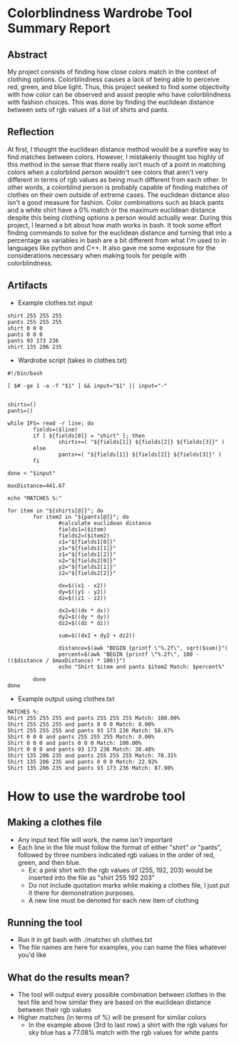 # Colorblindness Wardrobe Tool Summary Report 

## Abstract
 <!-- a one paragraph "abstract" type overview of what your project consists of.  This should be written for a general programmer audience, something that anyone who has taken up to 211 could understand. Style-wise it should be a scientific abstract. -->
My project consists of finding how close colors match in the context of clothing options. Colorblindness causes a lack of being able to perceive red, green, and blue light. Thus, this project seeked to find some objectivity with how color can be observed and assist people who have colorblindness with fashion choices. This was done by finding the euclidean distance between sets of rgb values of a list of shirts and pants.

## Reflection
 <!-- a one paragraph reflection that summarizes challenges faced and what you learned doing your project, the audience here is your instructors -->
At first, I thought the euclidean distance method would be a surefire way to find matches between colors. However, I mistakenly thought too highly of this method in the sense that there really isn't much of a point in matching colors when a colorblind person wouldn't see colors that aren't very different in terms of rgb values as being much different from each other. In other words, a colorblind person is probably capable of finding matches of clothes on their own outside of extreme cases. The euclidean distance also isn't a good measure for fashion. Color combinations such as black pants and a white shirt have a 0% match or the maximum euclidean distance despite this being clothing options a person would actually wear. During this project, I learned a bit about how math works in bash. It took some effort finding commands to solve for the euclidean distance and turning that into a percentage as variables in bash are a bit different from what I'm used to in languages like python and C++. It also gave me some exposure for the considerations necessary when making tools for people with colorblindness. 

## Artifacts 

<!-- links to other materials required for assessing the project.  This can be a public facing web resource, a private repository, or a shared file on URI google Drive.  -->
- Example clothes.txt input
```
shirt 255 255 255
pants 255 255 255
shirt 0 0 0
pants 0 0 0
pants 93 173 236
shirt 135 206 235
```

- Wardrobe script (takes in clothes.txt)
```
#!/bin/bash

[ $# -ge 1 -a -f "$1" ] && input="$1" || input="-"


shirts=()
pants=()

while IFS= read -r line; do
        fields=($line)
        if [ ${fields[0]} = "shirt" ]; then
                shirts+=( "${fields[1]} ${fields[2]} ${fields[3]}" )
        else
                pants+=( "${fields[1]} ${fields[2]} ${fields[3]}" )
        fi

done < "$input"

maxDistance=441.67

echo "MATCHES %:"

for item in "${shirts[@]}"; do
        for item2 in "${pants[@]}"; do
                #calculate euclidean distance
                fields1=($item)
                fields2=($item2)
                x1="${fields1[0]}"
                y1="${fields1[1]}"
                z1="${fields1[2]}"
                x2="${fields2[0]}"
                y2="${fields2[1]}"
                z2="${fields2[2]}"

                dx=$((x1 - x2))
                dy=$((y1 - y2))
                dz=$((z1 - z2))

                dx2=$((dx * dx))
                dy2=$((dy * dy))
                dz2=$((dz * dz))

                sum=$((dx2 + dy2 + dz2))

                distance=$(awk "BEGIN {printf \"%.2f\", sqrt($sum)}")
                percent=$(awk "BEGIN {printf \"%.2f\", 100 - (($distance / $maxDistance) * 100)}")
                echo "Shirt $item and pants $item2 Match: $percent%"

        done
done
```

- Example output using clothes.txt
```
MATCHES %:
Shirt 255 255 255 and pants 255 255 255 Match: 100.00%
Shirt 255 255 255 and pants 0 0 0 Match: 0.00%
Shirt 255 255 255 and pants 93 173 236 Match: 58.67%
Shirt 0 0 0 and pants 255 255 255 Match: 0.00%
Shirt 0 0 0 and pants 0 0 0 Match: 100.00%
Shirt 0 0 0 and pants 93 173 236 Match: 30.48%
Shirt 135 206 235 and pants 255 255 255 Match: 70.31%
Shirt 135 206 235 and pants 0 0 0 Match: 22.92%
Shirt 135 206 235 and pants 93 173 236 Match: 87.90%

```

# How to use the wardrobe tool

## Making a clothes file
- Any input text file will work, the name isn't important
- Each line in the file must follow the format of either "shirt" or "pants", followed by three numbers indicated rgb values in the order of red, green, and then blue.
  - Ex: a pink shirt with the rgb values of (255, 192, 203) would be inserted into the file as "shirt 255 192 203"
  - Do not include quotation marks while making a clothes file, I just put it there for demonstration purposes.
  - A new line must be denoted for each new item of clothing
 
## Running the tool
- Run it in git bash with ./matcher.sh clothes.txt
- The file names are here for examples, you can name the files whatever you'd like

## What do the results mean?
- The tool will output every possible combination between clothes in the text file and how similar they are based on the euclidean distance between their rgb values
- Higher matches (in terms of %) will be present for similar colors
  - In the example above (3rd to last row) a shirt with the rgb values for sky blue has a 77.08% match with the rgb values for white pants
